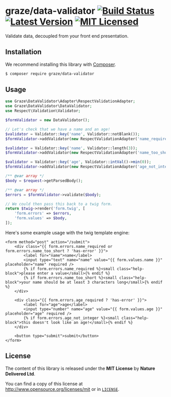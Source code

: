 # graze/data-validator [![Build Status][ico-build]][travis] [![Latest Version][ico-package]][package] [![MIT Licensed][ico-license]][license]

<!-- Links -->
[travis]: https://travis-ci.org/graze/data-validator
[package]: https://packagist.org/packages/graze/data-validator
[license]: https://github.com/graze/data-validator/blob/master/LICENSE

<!-- Images -->
[ico-license]: https://img.shields.io/packagist/l/graze/data-validator.svg
[ico-package]: https://img.shields.io/packagist/v/graze/data-validator.svg
[ico-build]: https://img.shields.io/travis/graze/data-validator/master.svg

Validate data, decoupled from your front end presentation.

## Installation

We recommend installing this library with [Composer](https://getcomposer.org).

```bash
$ composer require graze/data-validator
```

## Usage

```php
use Graze\DataValidator\Adapter\RespectValidationAdapter;
use Graze\DataValidator\DataValidator;
use Respect\Validation\Validator;

$formValidator = new DataValidator();

// Let's check that we have a name and an age!
$validator = Validator::key('name', Validator::notBlank());
$formValidator->addValidator(new RespectValidationAdapter('name_required', $validator));

$validator = Validator::key('name', Validator::length(3));
$formValidator->addValidator(new RespectValidationAdapter('name_too_short', $validator));

$validator = Validator::key('age', Validator::intVal()->min(0));
$formValidator->addValidator(new RespectValidationAdapter('age_not_integer', $validator));

/** @var array */
$body = $request->getParsedBody();

/** @var array */
$errors = $formValidator->validate($body);

// We could then pass this back to a twig form.
return $twig->render('form.twig', [
    'form.errors' => $errors,
    'form.values' => $body,
]);
```

Here's some example usage with the twig template engine:

```twig
<form method="post" action="/submit">
    <div class="{{ form.errors.name_required or form.errors.name_too_short ? 'has-error' }}">
        <label for="name">name</label>
        <input type="text" name="name" value="{{ form.values.name }}" placeholder="name" required />
        {% if form.errors.name_required %}<small class="help-block">please enter a value</small>{% endif %}
        {% if form.errors.name_too_short %}<small class="help-block">your name should be at least 3 characters long</small>{% endif %}
    </div>

    <div class="{{ form.errors.age_required ? 'has-error' }}">
        <label for="age">age</label>
        <input type="number" name="age" value="{{ form.values.age }}" placeholder="age" required />
        {% if form.errors.age_not_integer %}<small class="help-block">this doesn't look like an age!</small>{% endif %}
    </div>

    <button type="submit">submit</button>
</form>
```

## License

The content of this library is released under the **MIT License** by **Nature Delivered Ltd**.

You can find a copy of this license at http://www.opensource.org/licenses/mit or in [`LICENSE`](./LICENSE.md).
